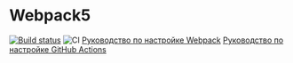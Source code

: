 # Webpack5
[![Build status](https://ci.appveyor.com/api/projects/status/m62lgpv0gwth28gh?svg=true)](https://ci.appveyor.com/project/Squid90/ahj-code)
![CI](https://github.com/Squid90/ahj-code/tree/master/env/actions/workflows/web.yml/badge.svg)
[Руководство по настройке Webpack](https://webpack.js.org/guides/)
[Руководство по настройке GitHub Actions](https://docs.github.com/en/actions/quickstart)
